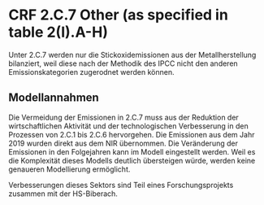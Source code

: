 # CRF 2.C.7 Other (as specified in table 2(I).A-H)

Unter 2.C.7 werden nur die Stickoxidemissionen aus der Metallherstellung bilanziert, weil diese nach der Methodik des IPCC nicht den anderen Emissionskategorien zugerodnet werden können.

## Modellannahmen

Die Vermeidung der Emissionen in 2.C.7 muss aus der Reduktion der wirtschaftlichen Aktivität und der technologischen Verbesserung in den Prozessen von 2.C.1 bis 2.C.6 hervorgehen.
Die Emissionen aus dem Jahr 2019 wurden direkt aus dem NIR übernommen. 
Die Veränderung der Emissionen in den Folgejahren kann im Modell eingestellt werden.
Weil es die Komplexität dieses Modells deutlich übersteigen würde, werden keine genaueren Modellierung ermöglicht.

Verbesserungen dieses Sektors sind Teil eines Forschungsprojekts zusammen mit der HS-Biberach.
